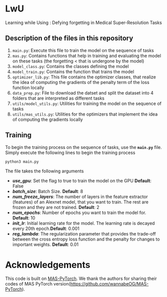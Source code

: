 # LwU
Learning while Using : Defying forgetting in Medical Super-Resolution Tasks

Description of the files in this repository
---------------------------------------------------
1) ``main.py``: Execute this file to train the model on the sequence of tasks
2) ``mas.py``: Contains functions that help in training and evaluating the model on these tasks (the forgetting <				that is undergone by the model)
3) ``model_class.py``: Contains the classes defining the model
4) ``model_train.py``: Contains the function that trains the model
5) ``optimizer_lib.py``: This file contains the optimizer classes, that realize the idea of computing the 								 gradients of the penalty term of the loss function locally 
6) ``data_prep.py``: File to download the datset and split the dataset into 4 folders that are interpreted as 						 different tasks 
7) ``utils/model_utils.py``: Utilities for training the model on the sequence of tasks
8) ``utils/mas_utils.py``: Utilities for the optimizers that implement the idea of computing the gradients       							locally

Training
------------------------------

To begin the training process on the sequence of tasks, use the **`main.py`** file. Simply execute the following lines to begin the training process

```sh
python3 main.py
```

The file takes the following arguments

* ***use_gpu***: Set the flag to true to train the model on the GPU **Default**: False
* ***batch_size***: Batch Size. **Default**: 8
* ***num_freeze_layers***: The number of layers in the feature extractor (features) of an Alexnet model, that you want to train. The rest are frozen and they are not trained. **Default**: 2
* ***num_epochs***: Number of epochs you want to train the model for. **Default**: 10
* ***init_lr***: Initial learning rate for the model. The learning rate is decayed every 20th epoch.**Default**: 0.001 
* ***reg_lambda***: The regularization parameter that provides the trade-off between the cross entropy loss function and the penalty for changes to important weights. **Default**: 0.01



# Acknowledgements
This code is built on [MAS-PyTorch](https://github.com/wannabeOG/MAS-PyTorch). We thank the authors for sharing their codes of MAS PyTorch version(https://github.com/wannabeOG/MAS-PyTorch).
